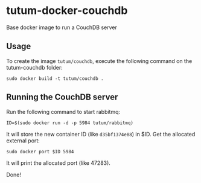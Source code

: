 tutum-docker-couchdb
=====================

Base docker image to run a CouchDB server


Usage
-----

To create the image `tutum/couchdb`, execute the following command on the tutum-couchdb folder:

	sudo docker build -t tutum/couchdb .


Running the CouchDB server
---------------------------

Run the following command to start rabbitmq:

	ID=$(sudo docker run -d -p 5984 tutum/rabbitmq)


It will store the new container ID (like `d35bf1374e88`) in $ID. Get the allocated external port:

	sudo docker port $ID 5984


It will print the allocated port (like 47283).

Done!
